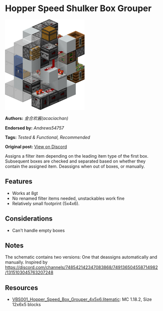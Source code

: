 # Hopper Speed Shulker Box Grouper
<img alt="Hopper_Speed_Box_Grouper_4x5x6.png" src="images/Hopper_Speed_Box_Grouper_4x5x6.png?raw=1" height="300px">

**Authors:** *金合欢酱(acaciachan)*

**Endorsed by:** *Andrews54757*

**Tags:** *Tested & Functional, Recommended*

**Original post:** [View on Discord](https://discord.com/channels/1375556143186837695/1388318379789516932)

Assigns a filter item depending on the leading item type of the first box. Subsequent boxes are checked and separated based on whether they contain the assigned item. Deassigns when out of boxes, or manually.
## Features
- Works at 8gt
- No renamed filter items needed, unstackables work fine
- Relatively small footprint (5x4x6).
## Considerations
- Can't handle empty boxes
## Notes
The schematic contains two versions: One that deassigns automatically and manually. Inspired by https://discord.com/channels/748542142347083868/749136504558714982/1315103045763207248

## Resources
- [VBS001_Hopper_Speed_Box_Grouper_4x5x6.litematic](attachments/VBS001_Hopper_Speed_Box_Grouper_4x5x6.litematic): MC 1.18.2, Size 12x6x5 blocks
